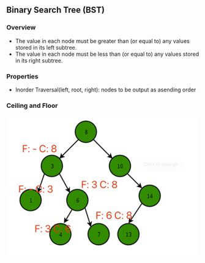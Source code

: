 ## Binary Search Tree (BST)

### Overview
- The value in each node must be greater than (or equal to) any values stored in its left subtree.
- The value in each node must be less than (or equal to) any values stored in its right subtree.

### Properties
- Inorder Traversal(left, root, right): nodes to be output as asending order

### Ceiling and Floor
![b9de08a0.png](attachments/b9de08a0.png)